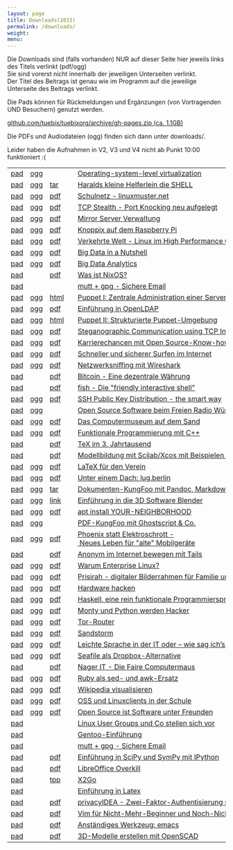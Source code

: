 ```yaml
---
layout: page
title: Downloads(2015)
permalink: /downloads/
weight: 
menu:
---
```


Die Downloads sind (falls vorhanden) NUR auf dieser Seite hier jeweils links des Titels verlinkt (pdf/ogg)<br/>
Sie sind vorerst nicht innerhalb der jeweiligen Unterseiten verlinkt.<br/>
Der Titel des Beitrags ist genau wie im Programm auf die jeweilige Unterseite des Beitrags verlinkt.<br/>

Die Pads können für Rückmeldungen und Ergänzungen (von Vortragenden UND Besuchern) genutzt werden.

<a href="https://github.com/tuebix/tuebixorg/archive/gh-pages.zip">github.com/tuebix/tuebixorg/archive/gh-pages.zip (ca. 1.1GB)</a><br/>

Die PDFs und Audiodateien (ogg) finden sich dann unter downloads/.

Leider haben die Aufnahmen in V2, V3 und V4 nicht ab Punkt 10:00 funktioniert :(

<table>
<tr><td><a href="http://tuebix2015.titanpad.com/brauner-lxc" target="_blank">pad</a></td><td><a href="https://tuebix.github.io/tuebix-downloads-2015/tuebix.2015.brauner-lxc.ogg">ogg</a></td><td></td><td><a class="talk"></a></td><td><a href="../2015/programm/brauner-lxc">Operating-system-level&nbsp;virtualization</a></td><td>Christian&nbsp;Brauner</td></tr>
<tr><td><a href="http://tuebix2015.titanpad.com/koenig-bash" target="_blank">pad</a></td><td><a href="https://tuebix.github.io/tuebix-downloads-2015/tuebix.2015.koenig-bash.ogg">ogg</a></td><td><a href="https://tuebix.github.io/tuebix-downloads-2015/tuebix.2015.koenig-bash.tar.gz">tar</a></td><td><a class="talk"></a></td><td><a href="../2015/programm/koenig-bash">Haralds&nbsp;kleine&nbsp;Helferlein&nbsp;die&nbsp;SHELL</a></td><td>Harald&nbsp;König</td></tr>
<tr><td><a href="http://tuebix2015.titanpad.com/schiebel-linuxmuster" target="_blank">pad</a></td><td><a href="https://tuebix.github.io/tuebix-downloads-2015/tuebix.2015.schiebel-linuxmuster.ogg">ogg</a></td><td><a href="https://tuebix.github.io/tuebix-downloads-2015/tuebix.2015.schiebel-linuxmuster.pdf">pdf</a></td><td><a class="talk"></a></td><td><a href="../2015/programm/schiebel-linuxmuster">Schulnetz&nbsp;-&nbsp;linuxmuster.net</a></td><td>Frank&nbsp;Schiebel</td></tr>
<tr><td><a href="http://tuebix2015.titanpad.com/seidel-tcp-stealth" target="_blank">pad</a></td><td><a href="https://tuebix.github.io/tuebix-downloads-2015/tuebix.2015.seidel-tcp_stealth.ogg">ogg</a></td><td><a href="https://tuebix.github.io/tuebix-downloads-2015/tuebix.2015.seidel-tcp_stealth.pdf">pdf</a></td><td><a class="talk"></a></td><td><a href="../2015/programm/seidel-tcp_stealth">TCP&nbsp;Stealth&nbsp;-&nbsp;Port&nbsp;Knocking&nbsp;neu&nbsp;aufgelegt</a></td><td>Dr.&nbsp;Udo&nbsp;Seidel</td></tr>
<tr><td><a href="http://tuebix2015.titanpad.com/reber-mirrorserver" target="_blank">pad</a></td><td><a href="https://tuebix.github.io/tuebix-downloads-2015/tuebix.2015.reber-mirrorserver.ogg">ogg</a></td><td><a href="https://tuebix.github.io/tuebix-downloads-2015/tuebix.2015.reber-mirrorserver.pdf">pdf</a></td><td><a class="talk"></a></td><td><a href="../2015/programm/reber-mirrorserver">Mirror&nbsp;Server&nbsp;Verwaltung</a></td><td>Adrian&nbsp;Reber</td></tr>
<tr><td><a href="http://tuebix2015.titanpad.com/knopper-knoppix-raspi" target="_blank">pad</a></td><td><a href="https://tuebix.github.io/tuebix-downloads-2015/tuebix.2015.knopper-knoppix_raspi.ogg">ogg</a></td><td><a href="https://tuebix.github.io/tuebix-downloads-2015/tuebix.2015.knopper-knoppix_raspi.pdf">pdf</a></td><td><a class="talk"></a></td><td><a href="../2015/programm/knopper-knoppix_raspi">Knoppix&nbsp;auf&nbsp;dem&nbsp;Raspberry&nbsp;Pi</a></td><td>Prof.&nbsp;Dipl.-Ing.&nbsp;Klaus&nbsp;Knopper</td></tr>
<tr><td><a href="http://tuebix2015.titanpad.com/gantikow-verkehrte-welt" target="_blank">pad</a></td><td><a href="https://tuebix.github.io/tuebix-downloads-2015/tuebix.2015.gantikow-verkehrte_welt.ogg">ogg</a></td><td><a href="https://tuebix.github.io/tuebix-downloads-2015/tuebix.2015.gantikow-verkehrte_welt.pdf">pdf</a></td><td><a class="talk"></a></td><td><a href="../2015/programm/gantikow-verkehrte_welt">Verkehrte&nbsp;Welt&nbsp;-&nbsp;Linux&nbsp;im&nbsp;High&nbsp;Performance&nbsp;Computing</a></td><td>Holger&nbsp;Gantikow</td></tr>
<tr><td><a href="http://tuebix2015.titanpad.com/flebbe-bigdata1" target="_blank">pad</a></td><td><a href="https://tuebix.github.io/tuebix-downloads-2015/tuebix.2015.flebbe-bigdata1.ogg">ogg</a></td><td><a href="https://tuebix.github.io/tuebix-downloads-2015/tuebix.2015.flebbe-bigdata1.pdf">pdf</a></td><td><a class="talk"></a></td><td><a href="../2015/programm/flebbe-bigdata1">Big&nbsp;Data&nbsp;in&nbsp;a&nbsp;Nutshell</a></td><td>Olaf&nbsp;Flebbe</td></tr>
<tr><td><a href="http://tuebix2015.titanpad.com/goetz-bigdata2" target="_blank">pad</a></td><td><a href="https://tuebix.github.io/tuebix-downloads-2015/tuebix.2015.goetz-bigdata2.ogg">ogg</a></td><td><a href="https://tuebix.github.io/tuebix-downloads-2015/tuebix.2015.goetz-bigdata2.pdf">pdf</a></td><td><a class="talk"></a></td><td><a href="../2015/programm/goetz-bigdata2">Big&nbsp;Data&nbsp;Analytics</a></td><td>Thomas&nbsp;Götz</td></tr>
<tr><td><a href="http://tuebix2015.titanpad.com/seitz-nixos" target="_blank">pad</a></td><td></td><td><a href="https://tuebix.github.io/tuebix-downloads-2015/tuebix.2015.seitz-nixos.pdf">pdf</a></td><td><a class="talk"></a></td><td><a href="../2015/programm/seitz-nixos">Was&nbsp;ist&nbsp;NixOS?</a></td><td>Paul&nbsp;Seitz</td></tr>
<tr><td><a href="http://tuebix2015.titanpad.com/guckes-muttgpg1" target="_blank">pad</a></td><td><a href="https://tuebix.github.io/tuebix-downloads-2015/tuebix.2015."></a></td><td></td><td><a class="talk"></a></td><td><a href="../2015/programm/guckes-muttgpg1">mutt&nbsp;+&nbsp;gpg&nbsp;-&nbsp;Sichere&nbsp;Email</a></td><td>Sven&nbsp;Guckes</td></tr>
<tr><td><a href="http://tuebix2015.titanpad.com/kockler-puppet1" target="_blank">pad</a></td><td><a href="https://tuebix.github.io/tuebix-downloads-2015/tuebix.2015.kockler-puppet1.ogg">ogg</a></td><td><a href="http://htmlpreview.github.io/?https://raw.githubusercontent.com/tuebixpuppet/tuebixpuppet/master/puppet1.html#/title" target="_blank">html</a></td><td><a class="talk"></a></td><td><a href="../2015/programm/kockler-puppet1">Puppet&nbsp;I:&nbsp;Zentrale&nbsp;Administration&nbsp;einer&nbsp;Server&nbsp;Infrastruktur</a></td><td>Torsten&nbsp;Kockler</td></tr>
<tr><td><a href="http://tuebix2015.titanpad.com/gietz-openldap" target="_blank">pad</a></td><td><a href="https://tuebix.github.io/tuebix-downloads-2015/tuebix.2015.gietz-openldap.ogg">ogg</a></td><td><a href="https://tuebix.github.io/tuebix-downloads-2015/tuebix.2015.gietz-openldap.pdf">pdf</a></td><td><a class="talk"></a></td><td><a href="../2015/programm/gietz-openldap">Einführung&nbsp;in&nbsp;OpenLDAP</a></td><td>Peter&nbsp;Gietz</td></tr>
<tr><td><a href="http://tuebix2015.titanpad.com/kockler-puppet2" target="_blank">pad</a></td><td><a href="https://tuebix.github.io/tuebix-downloads-2015/tuebix.2015.kockler-puppet2.ogg">ogg</a></td><td><a href="http://htmlpreview.github.io/?https://raw.githubusercontent.com/tuebixpuppet/tuebixpuppet/master/puppet2.html#/title" target="_blank">html</a></td><td><a class="talk"></a></td><td><a href="../2015/programm/kockler-puppet2">Puppet&nbsp;II:&nbsp;Strukturierte&nbsp;Puppet-Umgebung</a></td><td>Torsten&nbsp;Kockler</td></tr>
<tr><td><a href="http://tuebix2015.titanpad.com/kemmer-network-steganography-pad" target="_blank">pad</a></td><td><a href="https://tuebix.github.io/tuebix-downloads-2015/tuebix.2015.kemmer-network_steganography.ogg">ogg</a></td><td><a href="https://tuebix.github.io/tuebix-downloads-2015/tuebix.2015.kemmer-network_steganography.pdf">pdf</a></td><td><a class="talk"></a></td><td><a href="../2015/programm/kemmer-network_steganography">Steganographic&nbsp;Communication&nbsp;using&nbsp;TCP&nbsp;Inter&nbsp;Burst&nbsp;Delays</a></td><td>Florian&nbsp;Kemmer</td></tr>
<tr><td><a href="http://tuebix2015.titanpad.com/behrla-lpic" target="_blank">pad</a></td><td><a href="https://tuebix.github.io/tuebix-downloads-2015/tuebix.2015.behrla-lpic.ogg">ogg</a></td><td><a href="https://tuebix.github.io/tuebix-downloads-2015/tuebix.2015.behrla-lpic.pdf">pdf</a></td><td><a class="talk"></a></td><td><a href="../2015/programm/behrla-lpic">Karrierechancen&nbsp;mit&nbsp;Open&nbsp;Source-Know-how&nbsp;und&nbsp;LPI-Zertifikat</a></td><td>Klaus&nbsp;Behrla</td></tr>
<tr><td><a href="http://tuebix2015.titanpad.com/hofmann-surfen" target="_blank">pad</a></td><td><a href="https://tuebix.github.io/tuebix-downloads-2015/tuebix.2015.hofmann-surfen.ogg">ogg</a></td><td><a href="https://tuebix.github.io/tuebix-downloads-2015/tuebix.2015.hofmann-surfen.pdf">pdf</a></td><td><a class="talk"></a></td><td><a href="../2015/programm/hofmann-surfen">Schneller&nbsp;und&nbsp;sicherer&nbsp;Surfen&nbsp;im&nbsp;Internet</a></td><td>Frank&nbsp;Hofmann</td></tr>
<tr><td><a href="http://tuebix2015.titanpad.com/blechschmidt-wireshark" target="_blank">pad</a></td><td><a href="https://tuebix.github.io/tuebix-downloads-2015/tuebix.2015.blechschmidt-wireshark.ogg">ogg</a></td><td><a href="https://tuebix.github.io/tuebix-downloads-2015/tuebix.2015.blechschmidt-wireshark.pdf">pdf</a></td><td><a class="talk"></a></td><td><a href="../2015/programm/blechschmidt-wireshark">Netzwerksniffing&nbsp;mit&nbsp;Wireshark</a></td><td>Ingo&nbsp;Blechschmidt</td></tr>
<tr><td><a href="http://tuebix2015.titanpad.com/uebele-bitcoin" target="_blank">pad</a></td><td></td><td><a href="https://tuebix.github.io/tuebix-downloads-2015/tuebix.2015.uebele-bitcoin.pdf">pdf</a></td><td><a class="talk"></a></td><td><a href="../2015/programm/uebele-bitcoin">Bitcoin&nbsp;-&nbsp;Eine&nbsp;dezentrale&nbsp;Währung</a></td><td>Peter&nbsp;Uebele</td></tr>
<tr><td><a href="http://tuebix2015.titanpad.com/weissensel-fish" target="_blank">pad</a></td><td></td><td><a href="https://tuebix.github.io/tuebix-downloads-2015/tuebix.2015.weissensel-fish.pdf">pdf</a></td><td><a class="talk"></a></td><td><a href="../2015/programm/weissensel-fish">fish&nbsp;-&nbsp;Die&nbsp;"friendly&nbsp;interactive&nbsp;shell"</a></td><td>Jonas&nbsp;Weissensel</td></tr>
<tr><td><a href="http://tuebix2015.titanpad.com/genannt-sshkey-distribution" target="_blank">pad</a></td><td><a href="https://tuebix.github.io/tuebix-downloads-2015/tuebix.2015.genannt-sshkey_distribution.ogg">ogg</a></td><td><a href="https://tuebix.github.io/tuebix-downloads-2015/tuebix.2015.genannt-sshkey_distribution.pdf">pdf</a></td><td><a class="talk"></a></td><td><a href="../2015/programm/genannt-sshkey_distribution">SSH&nbsp;Public&nbsp;Key&nbsp;Distribution&nbsp;-&nbsp;the&nbsp;smart&nbsp;way</a></td><td>Jonas&nbsp;Genannt</td></tr>
<tr><td><a href="http://tuebix2015.titanpad.com/kuestner-strohmaier-wueste-welle" target="_blank">pad</a></td><td><a href="https://tuebix.github.io/tuebix-downloads-2015/tuebix.2015.kuestner_strohmaier-wueste_welle.ogg">ogg</a></td><td></td><td><a class="talk"></a></td><td><a href="../2015/programm/kuestner_strohmaier-wueste_welle">Open&nbsp;Source&nbsp;Software&nbsp;beim&nbsp;Freien&nbsp;Radio&nbsp;Wüste&nbsp;Welle</a></td><td>Andreas&nbsp;Küstner,&nbsp;Friedrich&nbsp;Strohmaier</td></tr>
<tr><td><a href="http://tuebix2015.titanpad.com/klaeren-computermuseum" target="_blank">pad</a></td><td><a href="https://tuebix.github.io/tuebix-downloads-2015/tuebix.2015.klaeren-computermuseum.ogg">ogg</a></td><td><a href="https://tuebix.github.io/tuebix-downloads-2015/tuebix.2015.klaeren-computermuseum.pdf">pdf</a></td><td><a class="talk"></a></td><td><a href="../2015/programm/klaeren-computermuseum">Das&nbsp;Computermuseum&nbsp;auf&nbsp;dem&nbsp;Sand</a></td><td>Prof.&nbsp;Dr.&nbsp;Herbert&nbsp;Klaeren</td></tr>
<tr><td><a href="http://tuebix2015.titanpad.com/grimm-cpp-funktional" target="_blank">pad</a></td><td><a href="https://tuebix.github.io/tuebix-downloads-2015/tuebix.2015.grimm-cpp_funktional.ogg">ogg</a></td><td><a href="https://tuebix.github.io/tuebix-downloads-2015/tuebix.2015.grimm-cpp_funktional.pdf">pdf</a></td><td><a class="talk"></a></td><td><a href="../2015/programm/grimm-cpp_funktional">Funktionale&nbsp;Programmierung&nbsp;mit&nbsp;C++</a></td><td>Rainer&nbsp;Grimm</td></tr>
<tr><td><a href="http://tuebix2015.titanpad.com/schroeder-tex" target="_blank">pad</a></td><td></td><td><a href="https://tuebix.github.io/tuebix-downloads-2015/tuebix.2015.schroeder-tex.pdf">pdf</a></td><td><a class="talk"></a></td><td><a href="../2015/programm/schroeder-tex">TeX&nbsp;im&nbsp;3.&nbsp;Jahrtausend</a></td><td>Martin&nbsp;Schröder</td></tr>
<tr><td><a href="http://tuebix2015.titanpad.com/witte-scilab-xcos" target="_blank">pad</a></td><td></td><td><a href="https://tuebix.github.io/tuebix-downloads-2015/tuebix.2015.witte-scilab_xcos.pdf">pdf</a></td><td><a class="talk"></a></td><td><a href="../2015/programm/witte-scilab_xcos">Modellbildung&nbsp;mit&nbsp;Scilab/Xcos&nbsp;mit&nbsp;Beispielen&nbsp;aus&nbsp;der&nbsp;Biorhythmik</a></td><td>Karl-Heinz&nbsp;Witte</td></tr>
<tr><td><a href="http://tuebix2015.titanpad.com/imme-latex-verein" target="_blank">pad</a></td><td><a href="https://tuebix.github.io/tuebix-downloads-2015/tuebix.2015.imme-latex_verein.ogg">ogg</a></td><td><a href="https://tuebix.github.io/tuebix-downloads-2015/tuebix.2015.imme-latex_verein.pdf">pdf</a></td><td><a class="talk"></a></td><td><a href="../2015/programm/imme-latex_verein">LaTeX&nbsp;für&nbsp;den&nbsp;Verein</a></td><td>Roland&nbsp;Imme</td></tr>
<tr><td><a href="http://tuebix2015.titanpad.com/hofmann-lug-berlin" target="_blank">pad</a></td><td><a href="https://tuebix.github.io/tuebix-downloads-2015/tuebix.2015.hofmann-lug_berlin.ogg">ogg</a></td><td><a href="https://tuebix.github.io/tuebix-downloads-2015/tuebix.2015.hofmann-lug_berlin.pdf">pdf</a></td><td><a class="talk"></a></td><td><a href="../2015/programm/hofmann-lug_berlin">Unter&nbsp;einem&nbsp;Dach:&nbsp;lug.berlin</a></td><td>Frank&nbsp;Hofmann</td></tr>
<tr><td><a href="http://tuebix2015.titanpad.com/pfeifle-pandoc" target="_blank">pad</a></td><td><a href="https://tuebix.github.io/tuebix-downloads-2015/tuebix.2015.pfeifle-pandoc.ogg">ogg</a></td><td><a href="https://tuebix.github.io/tuebix-downloads-2015/tuebix.2015.pfeifle-pandoc.tar.gz">tar</a></td><td><a class="talk"></a></td><td><a href="../2015/programm/pfeifle-pandoc">Dokumenten-KungFoo&nbsp;mit&nbsp;Pandoc,&nbsp;Markdown&nbsp;&&nbsp;Co.</a></td><td>Kurt&nbsp;Pfeifle</td></tr>
<tr><td><a href="http://tuebix2015.titanpad.com/dinges-blender" target="_blank">pad</a></td><td><a href="https://tuebix.github.io/tuebix-downloads-2015/tuebix.2015.dinges-blender.ogg">ogg</a></td><td><a href="http://archive.dingto.org/2015/blender/tuebix/" target="_blank">link</a></td><td><a class="talk"></a></td><td><a href="../2015/programm/dinges-blender">Einführung&nbsp;in&nbsp;die&nbsp;3D&nbsp;Software&nbsp;Blender</a></td><td>Thomas&nbsp;Dinges</td></tr>
<tr><td><a href="http://tuebix2015.titanpad.com/mundt-apt-install" target="_blank">pad</a></td><td><a href="https://tuebix.github.io/tuebix-downloads-2015/tuebix.2015.mundt-apt_install.ogg">ogg</a></td><td><a href="https://tuebix.github.io/tuebix-downloads-2015/tuebix.2015.mundt-apt_install.pdf">pdf</a></td><td><a class="talk"></a></td><td><a href="../2015/programm/mundt-apt_install">apt&nbsp;install&nbsp;YOUR-NEIGHBORHOOD</a></td><td>Andreas&nbsp;B.&nbsp;Mundt</td></tr>
<tr><td><a href="http://tuebix2015.titanpad.com/pfeifle-pdfkungfoo" target="_blank">pad</a></td><td><a href="https://tuebix.github.io/tuebix-downloads-2015/tuebix.2015.pfeifle-pdfkungfoo.ogg">ogg</a></td><td></td><td><a class="talk"></a></td><td><a href="../2015/programm/pfeifle-pdfkungfoo">PDF-KungFoo&nbsp;mit&nbsp;Ghostscript&nbsp;&&nbsp;Co.</a></td><td>Kurt&nbsp;Pfeifle</td></tr>
<tr><td><a href="http://tuebix2015.titanpad.com/gantikow-elektroschrott" target="_blank">pad</a></td><td><a href="https://tuebix.github.io/tuebix-downloads-2015/tuebix.2015.gantikow-elektroschrott.ogg">ogg</a></td><td><a href="https://tuebix.github.io/tuebix-downloads-2015/tuebix.2015.gantikow-elektroschrott.pdf">pdf</a></td><td><a class="talk"></a></td><td><a href="../2015/programm/gantikow-elektroschrott">Phoenix&nbsp;statt&nbsp;Elektroschrott&nbsp;-&nbsp;Neues&nbsp;Leben&nbsp;für&nbsp;"alte"&nbsp;Mobilgeräte</a></td><td>Holger&nbsp;Gantikow</td></tr>
<tr><td><a href="http://tuebix2015.titanpad.com/koelbel-tails" target="_blank">pad</a></td><td><a href="https://tuebix.github.io/tuebix-downloads-2015/tuebix.2015."></a></td><td><a href="https://tuebix.github.io/tuebix-downloads-2015/tuebix.2015.koelbel-tails.pdf">pdf</a></td><td><a class="talk"></a></td><td><a href="../2015/programm/koelbel-tails">Anonym&nbsp;im&nbsp;Internet&nbsp;bewegen&nbsp;mit&nbsp;Tails</a></td><td>Cornelius&nbsp;Kölbel</td></tr>
<tr><td><a href="http://tuebix2015.titanpad.com/rosendahl-warum-enterprise" target="_blank">pad</a></td><td><a href="https://tuebix.github.io/tuebix-downloads-2015/tuebix.2015.rosendahl-warum_enterprise.ogg">ogg</a></td><td><a href="https://tuebix.github.io/tuebix-downloads-2015/tuebix.2015.rosendahl-warum_enterprise.pdf">pdf</a></td><td><a class="light"></a></td><td><a href="../2015/programm/rosendahl-warum_enterprise">Warum&nbsp;Enterprise&nbsp;Linux?</a></td><td>Frank&nbsp;Rosendahl</td></tr>
<tr><td><a href="http://tuebix2015.titanpad.com/thiele-prisirah" target="_blank">pad</a></td><td><a href="https://tuebix.github.io/tuebix-downloads-2015/tuebix.2015.thiele-prisirah.ogg">ogg</a></td><td><a href="https://tuebix.github.io/tuebix-downloads-2015/tuebix.2015.thiele-prisirah.pdf">pdf</a></td><td><a class="light"></a></td><td><a href="../2015/programm/thiele-prisirah">Prisirah&nbsp;-&nbsp;digitaler&nbsp;Bilderrahmen&nbsp;für&nbsp;Familie&nbsp;und&nbsp;Freunde</a></td><td>Jens&nbsp;Thiele</td></tr>
<tr><td><a href="http://tuebix2015.titanpad.com/siegl-hardwarehacks" target="_blank">pad</a></td><td><a href="https://tuebix.github.io/tuebix-downloads-2015/tuebix.2015.siegl-hardwarehacks.ogg">ogg</a></td><td><a href="https://tuebix.github.io/tuebix-downloads-2015/tuebix.2015.siegl-hardwarehacks.pdf">pdf</a></td><td><a class="light"></a></td><td><a href="../2015/programm/siegl-hardwarehacks">Hardware&nbsp;hacken</a></td><td>Marcus&nbsp;Siegl</td></tr>
<tr><td><a href="http://tuebix2015.titanpad.com/blechschmidt-haskell" target="_blank">pad</a></td><td><a href="https://tuebix.github.io/tuebix-downloads-2015/tuebix.2015.blechschmidt-haskell.ogg">ogg</a></td><td><a href="https://tuebix.github.io/tuebix-downloads-2015/tuebix.2015.blechschmidt-haskell.pdf">pdf</a></td><td><a class="light"></a></td><td><a href="../2015/programm/blechschmidt-haskell">Haskell,&nbsp;eine&nbsp;rein&nbsp;funktionale&nbsp;Programmiersprache</a></td><td>Ingo&nbsp;Blechschmidt</td></tr>
<tr><td><a href="http://tuebix2015.titanpad.com/willbold-python-kinder-buch" target="_blank">pad</a></td><td><a href="https://tuebix.github.io/tuebix-downloads-2015/tuebix.2015.willbold-python_kinder_buch.ogg">ogg</a></td><td><a href="https://tuebix.github.io/tuebix-downloads-2015/tuebix.2015.willbold-python_kinder_buch.pdf">pdf</a></td><td><a class="light"></a></td><td><a href="../2015/programm/willbold-python_kinder_buch">Monty&nbsp;und&nbsp;Python&nbsp;werden&nbsp;Hacker</a></td><td>Carina&nbsp;Willbold</td></tr>
<tr><td><a href="http://tuebix2015.titanpad.com/stadelmeier-wannenmacher-tor-router" target="_blank">pad</a></td><td><a href="https://tuebix.github.io/tuebix-downloads-2015/tuebix.2015.stadelmeier_wannenmacher-tor_router.ogg">ogg</a></td><td><a href="https://tuebix.github.io/tuebix-downloads-2015/tuebix.2015.stadelmeier_wannenmacher-tor_router.pdf">pdf</a></td><td><a class="light"></a></td><td><a href="../2015/programm/stadelmeier_wannenmacher-tor_router">Tor-Router</a></td><td>Andreas&nbsp;Stadelmeier,&nbsp;Fabian&nbsp;Wannenmacher</td></tr>
<tr><td><a href="http://tuebix2015.titanpad.com/blechschmidt-sandstorm" target="_blank">pad</a></td><td><a href="https://tuebix.github.io/tuebix-downloads-2015/tuebix.2015.blechschmidt-sandstorm.ogg">ogg</a></td><td><a href="https://tuebix.github.io/tuebix-downloads-2015/tuebix.2015.blechschmidt-sandstorm.pdf">pdf</a></td><td><a class="light"></a></td><td><a href="../2015/programm/blechschmidt-sandstorm">Sandstorm</a></td><td>Ingo&nbsp;Blechschmidt</td></tr>
<tr><td><a href="http://tuebix2015.titanpad.com/helmle-einfache-sprache" target="_blank">pad</a></td><td><a href="https://tuebix.github.io/tuebix-downloads-2015/tuebix.2015.helmle-einfache_sprache.ogg">ogg</a></td><td><a href="https://tuebix.github.io/tuebix-downloads-2015/tuebix.2015.helmle-einfache_sprache.pdf">pdf</a></td><td><a class="light"></a></td><td><a href="../2015/programm/helmle-einfache_sprache">Leichte&nbsp;Sprache&nbsp;in&nbsp;der&nbsp;IT&nbsp;oder&nbsp;–&nbsp;wie&nbsp;sag&nbsp;ich’s&nbsp;dem&nbsp;User?</a></td><td>Krishna-Sara&nbsp;Helmle</td></tr>
<tr><td><a href="http://tuebix2015.titanpad.com/giesen-seafile" target="_blank">pad</a></td><td><a href="https://tuebix.github.io/tuebix-downloads-2015/tuebix.2015.giesen-seafile.ogg">ogg</a></td><td><a href="https://tuebix.github.io/tuebix-downloads-2015/tuebix.2015.giesen-seafile.pdf">pdf</a></td><td><a class="light"></a></td><td><a href="../2015/programm/giesen-seafile">Seafile&nbsp;als&nbsp;Dropbox-Alternative</a></td><td>Gregor&nbsp;Giesen</td></tr>
<tr><td><a href="http://tuebix2015.titanpad.com/widmayer-nagerit" target="_blank">pad</a></td><td><a href="https://tuebix.github.io/tuebix-downloads-2015/tuebix.2015."></a></td><td><a href="https://tuebix.github.io/tuebix-downloads-2015/tuebix.2015.widmayer-nagerit.pdf">pdf</a></td><td><a class="light"></a></td><td><a href="../2015/programm/widmayer-nagerit">Nager&nbsp;IT&nbsp;-&nbsp;Die&nbsp;Faire&nbsp;Computermaus</a></td><td>Karin&nbsp;Widmayer</td></tr>
<tr><td><a href="http://tuebix2015.titanpad.com/franke-ruby" target="_blank">pad</a></td><td><a href="https://tuebix.github.io/tuebix-downloads-2015/tuebix.2015.franke-ruby.ogg">ogg</a></td><td><a href="https://tuebix.github.io/tuebix-downloads-2015/tuebix.2015.franke-ruby.pdf">pdf</a></td><td><a class="light"></a></td><td><a href="../2015/programm/franke-ruby">Ruby&nbsp;als&nbsp;sed-&nbsp;und&nbsp;awk-Ersatz</a></td><td>Knut&nbsp;Franke</td></tr>
<tr><td><a href="http://tuebix2015.titanpad.com/humm-wikipedia" target="_blank">pad</a></td><td><a href="https://tuebix.github.io/tuebix-downloads-2015/tuebix.2015.humm-wikipedia.ogg">ogg</a></td><td><a href="https://tuebix.github.io/tuebix-downloads-2015/tuebix.2015.humm-wikipedia.pdf">pdf</a></td><td><a class="light"></a></td><td><a href="../2015/programm/humm-wikipedia">Wikipedia&nbsp;visualisieren</a></td><td>Justin&nbsp;Humm</td></tr>
<tr><td><a href="http://tuebix2015.titanpad.com/schiebel-oss-schule" target="_blank">pad</a></td><td><a href="https://tuebix.github.io/tuebix-downloads-2015/tuebix.2015.schiebel-oss_schule.ogg">ogg</a></td><td><a href="https://tuebix.github.io/tuebix-downloads-2015/tuebix.2015.schiebel-oss_schule.pdf">pdf</a></td><td><a class="light"></a></td><td><a href="../2015/programm/schiebel-oss_schule">OSS&nbsp;und&nbsp;Linuxclients&nbsp;in&nbsp;der&nbsp;Schule</a></td><td>Frank&nbsp;Schiebel</td></tr>
<tr><td><a href="http://tuebix2015.titanpad.com/george-software-unter-freunden" target="_blank">pad</a></td><td><a href="https://tuebix.github.io/tuebix-downloads-2015/tuebix.2015.george-software_unter_freunden.ogg">ogg</a></td><td><a href="https://tuebix.github.io/tuebix-downloads-2015/tuebix.2015.george-software_unter_freunden.pdf">pdf</a></td><td><a class="light"></a></td><td><a href="../2015/programm/george-software_unter_freunden">Open&nbsp;Source&nbsp;ist&nbsp;Software&nbsp;unter&nbsp;Freunden</a></td><td>Dominik&nbsp;George</td></tr>
<tr><td><a href="http://tuebix2015.titanpad.com/lugs-kurzvorstellungen" target="_blank">pad</a></td><td><a href="https://tuebix.github.io/tuebix-downloads-2015/tuebix.2015."></a></td><td></td><td><a class="light"></a></td><td><a href="../2015/programm/lugs-kurzvorstellungen">Linux&nbsp;User&nbsp;Groups&nbsp;und&nbsp;Co&nbsp;stellen&nbsp;sich&nbsp;vor</a></td><td>Linux User Groups und Co</td></tr>
<tr><td><a href="http://tuebix2015.titanpad.com/schmidt-stockmayer-gentoo" target="_blank">pad</a></td><td><a href="https://tuebix.github.io/tuebix-downloads-2015/tuebix.2015."></a></td><td></td><td><a class="work"></a></td><td><a href="../2015/programm/schmidt_stockmayer-gentoo">Gentoo-Einführung</a></td><td>Mark&nbsp;Schmidt,&nbsp;Andreas&nbsp;Stockmayer</td></tr>
<tr><td><a href="http://tuebix2015.titanpad.com/guckes-muttgpg2" target="_blank">pad</a></td><td><a href="https://tuebix.github.io/tuebix-downloads-2015/tuebix.2015."></a></td><td></td><td><a class="work"></a></td><td><a href="../2015/programm/guckes-muttgpg2">mutt&nbsp;+&nbsp;gpg&nbsp;-&nbsp;Sichere&nbsp;Email</a></td><td>Sven&nbsp;Guckes</td></tr>
<tr><td><a href="http://tuebix2015.titanpad.com/hrenka-python" target="_blank">pad</a></td><td><a href="https://tuebix.github.io/tuebix-downloads-2015/tuebix.2015."></a></td><td><a href="https://tuebix.github.io/tuebix-downloads-2015/tuebix.2015.hrenka-python.pdf">pdf</a></td><td><a class="work"></a></td><td><a href="../2015/programm/hrenka-python">Einführung&nbsp;in&nbsp;SciPy&nbsp;und&nbsp;SymPy&nbsp;mit&nbsp;IPython</a></td><td>Peter&nbsp;Hrenka</td></tr>
<tr><td><a href="http://tuebix2015.titanpad.com/krug-libreoffice" target="_blank">pad</a></td><td><a href="https://tuebix.github.io/tuebix-downloads-2015/tuebix.2015."></a></td><td><a href="https://tuebix.github.io/tuebix-downloads-2015/tuebix.2015.krug-libreoffice.pdf">pdf</a></td><td><a class="work"></a></td><td><a href="../2015/programm/krug-libreoffice">LibreOffice&nbsp;Overkill</a></td><td>Stefan&nbsp;Krug</td></tr>
<tr><td><a href="http://tuebix2015.titanpad.com/graesing-x2go" target="_blank">pad</a></td><td></td><td><a href="https://tuebix.github.io/tuebix-downloads-2015/tuebix.2015.graesing-x2go.tpp">tpp</a></td><td><a class="work"></a></td><td><a href="../2015/programm/graesing-x2go">X2Go</a></td><td>Heinz&nbsp;Graesing</td></tr>
<tr><td><a href="http://tuebix2015.titanpad.com/nagel-latex" target="_blank">pad</a></td><td><a href="https://tuebix.github.io/tuebix-downloads-2015/tuebix.2015."></a></td><td></td><td><a class="work"></a></td><td><a href="../2015/programm/nagel-latex">Einführung&nbsp;in&nbsp;Latex</a></td><td>Thorsten&nbsp;Nagel</td></tr>
<tr><td><a href="http://tuebix2015.titanpad.com/koelbel-privacyidea" target="_blank">pad</a></td><td><a href="https://tuebix.github.io/tuebix-downloads-2015/tuebix.2015."></a></td><td><a href="https://tuebix.github.io/tuebix-downloads-2015/tuebix.2015.koelbel-privacyidea.pdf">pdf</a></td><td><a class="work"></a></td><td><a href="../2015/programm/koelbel-privacyidea">privacyIDEA&nbsp;-&nbsp;Zwei-Faktor-Authentisierung&nbsp;selber&nbsp;machen</a></td><td>Cornelius&nbsp;Kölbel</td></tr>
<tr><td><a href="http://tuebix2015.titanpad.com/zimmer-vim" target="_blank">pad</a></td><td><a href="https://tuebix.github.io/tuebix-downloads-2015/tuebix.2015."></a></td><td><a href="https://tuebix.github.io/tuebix-downloads-2015/tuebix.2015.zimmer-vim.pdf">pdf</a></td><td><a class="work"></a></td><td><a href="../2015/programm/zimmer-vim">Vim&nbsp;für&nbsp;Nicht-Mehr-Beginner&nbsp;und&nbsp;Noch-Nicht-Fortgeschrittene</a></td><td>Toni&nbsp;Zimmer</td></tr>
<tr><td><a href="http://tuebix2015.titanpad.com/waelde-emacs" target="_blank">pad</a></td><td><a href="https://tuebix.github.io/tuebix-downloads-2015/tuebix.2015."></a></td><td><a href="https://tuebix.github.io/tuebix-downloads-2015/tuebix.2015.waelde-emacs.pdf">pdf</a></td><td><a class="work"></a></td><td><a href="../2015/programm/waelde-emacs">Anständiges&nbsp;Werkzeug:&nbsp;emacs</a></td><td>Erich&nbsp;Wälde</td></tr>
<tr><td><a href="http://tuebix2015.titanpad.com/knopper-openscad" target="_blank">pad</a></td><td><a href="https://tuebix.github.io/tuebix-downloads-2015/tuebix.2015."></a></td><td><a href="https://tuebix.github.io/tuebix-downloads-2015/tuebix.2015.knopper-openscad.pdf">pdf</a></td><td><a class="work"></a></td><td><a href="../2015/programm/knopper-openscad">3D-Modelle&nbsp;erstellen&nbsp;mit&nbsp;OpenSCAD</a></td><td>Prof.&nbsp;Dipl.-Ing.&nbsp;Klaus&nbsp;Knopper</td></tr>
</table>
